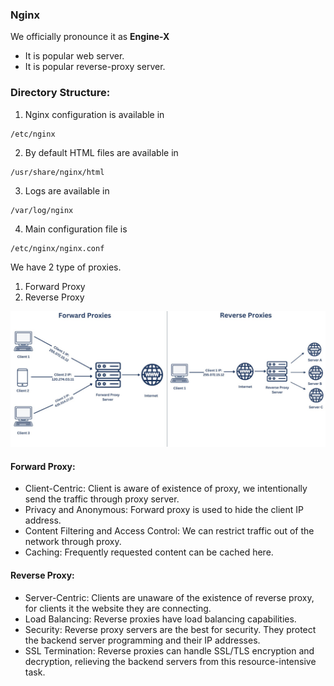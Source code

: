 ### Nginx
We officially pronounce it as **Engine-X**

* It is popular web server.
* It is popular reverse-proxy server.

### Directory Structure:
1. Nginx configuration is available in
```
/etc/nginx
```
2. By default HTML files are available in
```
/usr/share/nginx/html
```
3. Logs are available in
```
/var/log/nginx
```
4. Main configuration file is
```
/etc/nginx/nginx.conf
```

We have 2 type of proxies.
1. Forward Proxy
2. Reverse Proxy



![alt text](proxy.jpg)

#### Forward Proxy:
* Client-Centric: Client is aware of existence of proxy, we intentionally send the traffic through proxy server.
* Privacy and Anonymous: Forward proxy is used to hide the client IP address.
* Content Filtering and Access Control: We can restrict traffic out of the network through proxy.
* Caching: Frequently requested content can be cached here.

#### Reverse Proxy:
* Server-Centric: Clients are unaware of the existence of reverse proxy, for clients it the website they are connecting.
* Load Balancing: Reverse proxies have load balancing capabilities.
* Security: Reverse proxy servers are the best for security. They protect the backend server programming and their IP addresses.
* SSL Termination: Reverse proxies can handle SSL/TLS encryption and decryption, relieving the backend servers from this resource-intensive task.
